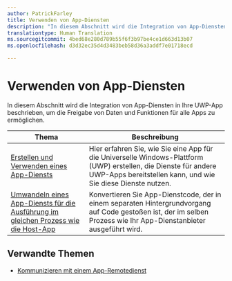 ```yaml
---
author: PatrickFarley
title: Verwenden von App-Diensten
description: "In diesem Abschnitt wird die Integration von App-Diensten in Ihre UWP-App beschrieben, um die Freigabe von Daten und Funktionen für alle Apps zu ermöglichen."
translationtype: Human Translation
ms.sourcegitcommit: 4bed68e280d789b55f6f3b97be4ce1d663d13b07
ms.openlocfilehash: d3d32ec35d4d3483beb58d36a3addf7e01718ecd

---
```


# <a name="use-app-services"></a>Verwenden von App-Diensten

In diesem Abschnitt wird die Integration von App-Diensten in Ihre UWP-App beschrieben, um die Freigabe von Daten und Funktionen für alle Apps zu ermöglichen.

| Thema | Beschreibung |
|-------|-------------|
| [Erstellen und Verwenden eines App-Diensts](how-to-create-and-consume-an-app-service.md) | Hier erfahren Sie, wie Sie eine App für die Universelle Windows-Plattform (UWP) erstellen, die Dienste für andere UWP-Apps bereitstellen kann, und wie Sie diese Dienste nutzen. |
| [Umwandeln eines App-Diensts für die Ausführung im gleichen Prozess wie die Host-App](convert-app-service-in-process.md) | Konvertieren Sie App-Dienstcode, der in einem separaten Hintergrundvorgang auf Code gestoßen ist, der im selben Prozess wie Ihr App-Dienstanbieter ausgeführt wird. |

## <a name="related-topics"></a>Verwandte Themen
* [Kommunizieren mit einem App-Remotedienst](communicate-with-a-remote-app-service.md)


<!--HONumber=Dec16_HO1-->


